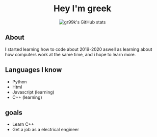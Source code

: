 <div align="center">

# Hey I'm greek

![gr99k's GitHub stats](https://github-readme-stats.vercel.app/api?username=gr99k&show_icons=true&theme=radical)

</div>

## About
I started learning how to code about 2019-2020 aswell as learning about how computers work at the same time, and i hope to learn more.

## Languages I know
* Python
* Html
* Javascript (learning)
* C++ (learning)

## goals
* Learn C++
* Get a job as a electrical engineer
